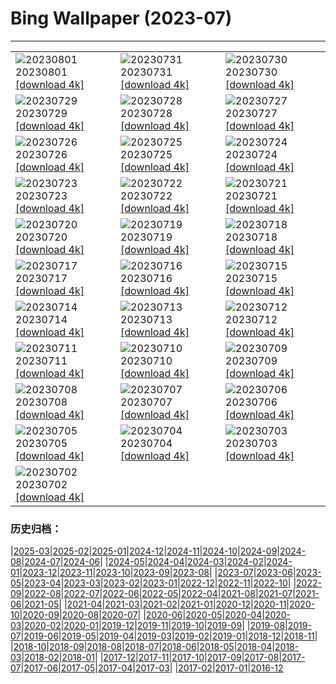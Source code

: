 # Bing Wallpaper (2023-07)
**************

<table><tr><td><img class="wallpaper" src="https://www.bing.com/th?id=OHR.DenaliClimber_ZH-CN7548168932_1920x1080.jpg" alt="20230801"> 20230801 <a href="https://www.bing.com/th?id=OHR.DenaliClimber_ZH-CN7548168932_UHD.jpg">[download 4k]</a></td><td><img class="wallpaper" src="https://www.bing.com/th?id=OHR.RockHouse_ZH-CN7318310409_1920x1080.jpg" alt="20230731"> 20230731 <a href="https://www.bing.com/th?id=OHR.RockHouse_ZH-CN7318310409_UHD.jpg">[download 4k]</a></td><td><img class="wallpaper" src="https://www.bing.com/th?id=OHR.PalouseHills_ZH-CN6864015897_1920x1080.jpg" alt="20230730"> 20230730 <a href="https://www.bing.com/th?id=OHR.PalouseHills_ZH-CN6864015897_UHD.jpg">[download 4k]</a></td></tr><tr><td><img class="wallpaper" src="https://www.bing.com/th?id=OHR.TigerIndia_ZH-CN6657629375_1920x1080.jpg" alt="20230729"> 20230729 <a href="https://www.bing.com/th?id=OHR.TigerIndia_ZH-CN6657629375_UHD.jpg">[download 4k]</a></td><td><img class="wallpaper" src="https://www.bing.com/th?id=OHR.SanBlasIslands_ZH-CN6320572106_1920x1080.jpg" alt="20230728"> 20230728 <a href="https://www.bing.com/th?id=OHR.SanBlasIslands_ZH-CN6320572106_UHD.jpg">[download 4k]</a></td><td><img class="wallpaper" src="https://www.bing.com/th?id=OHR.ParisLouvre_ZH-CN0341884841_1920x1080.jpg" alt="20230727"> 20230727 <a href="https://www.bing.com/th?id=OHR.ParisLouvre_ZH-CN0341884841_UHD.jpg">[download 4k]</a></td></tr><tr><td><img class="wallpaper" src="https://www.bing.com/th?id=OHR.MangrovePark_ZH-CN0208518370_1920x1080.jpg" alt="20230726"> 20230726 <a href="https://www.bing.com/th?id=OHR.MangrovePark_ZH-CN0208518370_UHD.jpg">[download 4k]</a></td><td><img class="wallpaper" src="https://www.bing.com/th?id=OHR.LasLagunas_ZH-CN9917702340_1920x1080.jpg" alt="20230725"> 20230725 <a href="https://www.bing.com/th?id=OHR.LasLagunas_ZH-CN9917702340_UHD.jpg">[download 4k]</a></td><td><img class="wallpaper" src="https://www.bing.com/th?id=OHR.ZebraCousins_ZH-CN8159888859_1920x1080.jpg" alt="20230724"> 20230724 <a href="https://www.bing.com/th?id=OHR.ZebraCousins_ZH-CN8159888859_UHD.jpg">[download 4k]</a></td></tr><tr><td><img class="wallpaper" src="https://www.bing.com/th?id=OHR.TeaEstate_ZH-CN9645412630_1920x1080.jpg" alt="20230723"> 20230723 <a href="https://www.bing.com/th?id=OHR.TeaEstate_ZH-CN9645412630_UHD.jpg">[download 4k]</a></td><td><img class="wallpaper" src="https://www.bing.com/th?id=OHR.HammockDay_ZH-CN9368760971_1920x1080.jpg" alt="20230722"> 20230722 <a href="https://www.bing.com/th?id=OHR.HammockDay_ZH-CN9368760971_UHD.jpg">[download 4k]</a></td><td><img class="wallpaper" src="https://www.bing.com/th?id=OHR.BridgeNorway_ZH-CN9063814637_1920x1080.jpg" alt="20230721"> 20230721 <a href="https://www.bing.com/th?id=OHR.BridgeNorway_ZH-CN9063814637_UHD.jpg">[download 4k]</a></td></tr><tr><td><img class="wallpaper" src="https://www.bing.com/th?id=OHR.MoonDayArtemis_ZH-CN8743374853_1920x1080.jpg" alt="20230720"> 20230720 <a href="https://www.bing.com/th?id=OHR.MoonDayArtemis_ZH-CN8743374853_UHD.jpg">[download 4k]</a></td><td><img class="wallpaper" src="https://www.bing.com/th?id=OHR.CrescentLake_ZH-CN8294493832_1920x1080.jpg" alt="20230719"> 20230719 <a href="https://www.bing.com/th?id=OHR.CrescentLake_ZH-CN8294493832_UHD.jpg">[download 4k]</a></td><td><img class="wallpaper" src="https://www.bing.com/th?id=OHR.BucerosBicornis_ZH-CN7795050230_1920x1080.jpg" alt="20230718"> 20230718 <a href="https://www.bing.com/th?id=OHR.BucerosBicornis_ZH-CN7795050230_UHD.jpg">[download 4k]</a></td></tr><tr><td><img class="wallpaper" src="https://www.bing.com/th?id=OHR.CavanCastle_ZH-CN7109317900_1920x1080.jpg" alt="20230717"> 20230717 <a href="https://www.bing.com/th?id=OHR.CavanCastle_ZH-CN7109317900_UHD.jpg">[download 4k]</a></td><td><img class="wallpaper" src="https://www.bing.com/th?id=OHR.BearHoleBrook_ZH-CN6855885557_1920x1080.jpg" alt="20230716"> 20230716 <a href="https://www.bing.com/th?id=OHR.BearHoleBrook_ZH-CN6855885557_UHD.jpg">[download 4k]</a></td><td><img class="wallpaper" src="https://www.bing.com/th?id=OHR.CastelmazzanoSunrise_ZH-CN6733875019_1920x1080.jpg" alt="20230715"> 20230715 <a href="https://www.bing.com/th?id=OHR.CastelmazzanoSunrise_ZH-CN6733875019_UHD.jpg">[download 4k]</a></td></tr><tr><td><img class="wallpaper" src="https://www.bing.com/th?id=OHR.BlacktipSharks_ZH-CN6532659465_1920x1080.jpg" alt="20230714"> 20230714 <a href="https://www.bing.com/th?id=OHR.BlacktipSharks_ZH-CN6532659465_UHD.jpg">[download 4k]</a></td><td><img class="wallpaper" src="https://www.bing.com/th?id=OHR.ZhangyeGeopark_ZH-CN1045536243_1920x1080.jpg" alt="20230713"> 20230713 <a href="https://www.bing.com/th?id=OHR.ZhangyeGeopark_ZH-CN1045536243_UHD.jpg">[download 4k]</a></td><td><img class="wallpaper" src="https://www.bing.com/th?id=OHR.NakupendaBeach_ZH-CN7913805608_1920x1080.jpg" alt="20230712"> 20230712 <a href="https://www.bing.com/th?id=OHR.NakupendaBeach_ZH-CN7913805608_UHD.jpg">[download 4k]</a></td></tr><tr><td><img class="wallpaper" src="https://www.bing.com/th?id=OHR.WorldPopDay_ZH-CN7074706912_1920x1080.jpg" alt="20230711"> 20230711 <a href="https://www.bing.com/th?id=OHR.WorldPopDay_ZH-CN7074706912_UHD.jpg">[download 4k]</a></td><td><img class="wallpaper" src="https://www.bing.com/th?id=OHR.SomersetLavender_ZH-CN5823464763_1920x1080.jpg" alt="20230710"> 20230710 <a href="https://www.bing.com/th?id=OHR.SomersetLavender_ZH-CN5823464763_UHD.jpg">[download 4k]</a></td><td><img class="wallpaper" src="https://www.bing.com/th?id=OHR.MoselleRiver_ZH-CN1283415242_1920x1080.jpg" alt="20230709"> 20230709 <a href="https://www.bing.com/th?id=OHR.MoselleRiver_ZH-CN1283415242_UHD.jpg">[download 4k]</a></td></tr><tr><td><img class="wallpaper" src="https://www.bing.com/th?id=OHR.CooperChapel_ZH-CN1150924688_1920x1080.jpg" alt="20230708"> 20230708 <a href="https://www.bing.com/th?id=OHR.CooperChapel_ZH-CN1150924688_UHD.jpg">[download 4k]</a></td><td><img class="wallpaper" src="https://www.bing.com/th?id=OHR.CocoaPods_ZH-CN6192387360_1920x1080.jpg" alt="20230707"> 20230707 <a href="https://www.bing.com/th?id=OHR.CocoaPods_ZH-CN6192387360_UHD.jpg">[download 4k]</a></td><td><img class="wallpaper" src="https://www.bing.com/th?id=OHR.KissingPenguins_ZH-CN5449471262_1920x1080.jpg" alt="20230706"> 20230706 <a href="https://www.bing.com/th?id=OHR.KissingPenguins_ZH-CN5449471262_UHD.jpg">[download 4k]</a></td></tr><tr><td><img class="wallpaper" src="https://www.bing.com/th?id=OHR.CorfuBeach_ZH-CN8660068587_1920x1080.jpg" alt="20230705"> 20230705 <a href="https://www.bing.com/th?id=OHR.CorfuBeach_ZH-CN8660068587_UHD.jpg">[download 4k]</a></td><td><img class="wallpaper" src="https://www.bing.com/th?id=OHR.GrasslandsNationalParkSaskachewan_ZH-CN6530285883_1920x1080.jpg" alt="20230704"> 20230704 <a href="https://www.bing.com/th?id=OHR.GrasslandsNationalParkSaskachewan_ZH-CN6530285883_UHD.jpg">[download 4k]</a></td><td><img class="wallpaper" src="https://www.bing.com/th?id=OHR.CoyoteBanff_ZH-CN4183627255_1920x1080.jpg" alt="20230703"> 20230703 <a href="https://www.bing.com/th?id=OHR.CoyoteBanff_ZH-CN4183627255_UHD.jpg">[download 4k]</a></td></tr><tr><td><img class="wallpaper" src="https://www.bing.com/th?id=OHR.HalfwayBoats_ZH-CN3563044251_1920x1080.jpg" alt="20230702"> 20230702 <a href="https://www.bing.com/th?id=OHR.HalfwayBoats_ZH-CN3563044251_UHD.jpg">[download 4k]</a></td><td></td><td></td></tr></table>

### 历史归档：

|[2025-03](/../2025-03/2025-03.md)|[2025-02](/../2025-02/2025-02.md)|[2025-01](/../2025-01/2025-01.md)|[2024-12](/../2024-12/2024-12.md)|[2024-11](/../2024-11/2024-11.md)|[2024-10](/../2024-10/2024-10.md)|[2024-09](/../2024-09/2024-09.md)|[2024-08](/../2024-08/2024-08.md)|[2024-07](/../2024-07/2024-07.md)|[2024-06](/../2024-06/2024-06.md)|
|[2024-05](/../2024-05/2024-05.md)|[2024-04](/../2024-04/2024-04.md)|[2024-03](/../2024-03/2024-03.md)|[2024-02](/../2024-02/2024-02.md)|[2024-01](/../2024-01/2024-01.md)|[2023-12](/../2023-12/2023-12.md)|[2023-11](/../2023-11/2023-11.md)|[2023-10](/../2023-10/2023-10.md)|[2023-09](/../2023-09/2023-09.md)|[2023-08](/../2023-08/2023-08.md)|
|[2023-07](/2023-07.md)|[2023-06](/../2023-06/2023-06.md)|[2023-05](/../2023-05/2023-05.md)|[2023-04](/../2023-04/2023-04.md)|[2023-03](/../2023-03/2023-03.md)|[2023-02](/../2023-02/2023-02.md)|[2023-01](/../2023-01/2023-01.md)|[2022-12](/../2022-12/2022-12.md)|[2022-11](/../2022-11/2022-11.md)|[2022-10](/../2022-10/2022-10.md)|
|[2022-09](/../2022-09/2022-09.md)|[2022-08](/../2022-08/2022-08.md)|[2022-07](/../2022-07/2022-07.md)|[2022-06](/../2022-06/2022-06.md)|[2022-05](/../2022-05/2022-05.md)|[2022-04](/../2022-04/2022-04.md)|[2021-08](/../2021-08/2021-08.md)|[2021-07](/../2021-07/2021-07.md)|[2021-06](/../2021-06/2021-06.md)|[2021-05](/../2021-05/2021-05.md)|
|[2021-04](/../2021-04/2021-04.md)|[2021-03](/../2021-03/2021-03.md)|[2021-02](/../2021-02/2021-02.md)|[2021-01](/../2021-01/2021-01.md)|[2020-12](/../2020-12/2020-12.md)|[2020-11](/../2020-11/2020-11.md)|[2020-10](/../2020-10/2020-10.md)|[2020-09](/../2020-09/2020-09.md)|[2020-08](/../2020-08/2020-08.md)|[2020-07](/../2020-07/2020-07.md)|
|[2020-06](/../2020-06/2020-06.md)|[2020-05](/../2020-05/2020-05.md)|[2020-04](/../2020-04/2020-04.md)|[2020-03](/../2020-03/2020-03.md)|[2020-02](/../2020-02/2020-02.md)|[2020-01](/../2020-01/2020-01.md)|[2019-12](/../2019-12/2019-12.md)|[2019-11](/../2019-11/2019-11.md)|[2019-10](/../2019-10/2019-10.md)|[2019-09](/../2019-09/2019-09.md)|
|[2019-08](/../2019-08/2019-08.md)|[2019-07](/../2019-07/2019-07.md)|[2019-06](/../2019-06/2019-06.md)|[2019-05](/../2019-05/2019-05.md)|[2019-04](/../2019-04/2019-04.md)|[2019-03](/../2019-03/2019-03.md)|[2019-02](/../2019-02/2019-02.md)|[2019-01](/../2019-01/2019-01.md)|[2018-12](/../2018-12/2018-12.md)|[2018-11](/../2018-11/2018-11.md)|
|[2018-10](/../2018-10/2018-10.md)|[2018-09](/../2018-09/2018-09.md)|[2018-08](/../2018-08/2018-08.md)|[2018-07](/../2018-07/2018-07.md)|[2018-06](/../2018-06/2018-06.md)|[2018-05](/../2018-05/2018-05.md)|[2018-04](/../2018-04/2018-04.md)|[2018-03](/../2018-03/2018-03.md)|[2018-02](/../2018-02/2018-02.md)|[2018-01](/../2018-01/2018-01.md)|
|[2017-12](/../2017-12/2017-12.md)|[2017-11](/../2017-11/2017-11.md)|[2017-10](/../2017-10/2017-10.md)|[2017-09](/../2017-09/2017-09.md)|[2017-08](/../2017-08/2017-08.md)|[2017-07](/../2017-07/2017-07.md)|[2017-06](/../2017-06/2017-06.md)|[2017-05](/../2017-05/2017-05.md)|[2017-04](/../2017-04/2017-04.md)|[2017-03](/../2017-03/2017-03.md)|
|[2017-02](/../2017-02/2017-02.md)|[2017-01](/../2017-01/2017-01.md)|[2016-12](/../2016-12/2016-12.md)